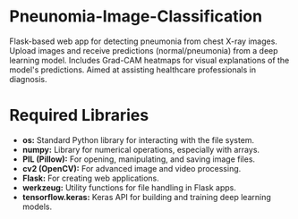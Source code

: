 # Pneunomia-Image-Classification
Flask-based web app for detecting pneumonia from chest X-ray images. Upload images and receive predictions (normal/pneumonia) from a deep learning model. Includes Grad-CAM heatmaps for visual explanations of the model's predictions. Aimed at assisting healthcare professionals in diagnosis.

# Required Libraries
+ **os:** Standard Python library for interacting with the file system.
+ **numpy:** Library for numerical operations, especially with arrays.
+ **PIL (Pillow):** For opening, manipulating, and saving image files.
+ **cv2 (OpenCV):** For advanced image and video processing.
+ **Flask:** For creating web applications.
+ **werkzeug:** Utility functions for file handling in Flask apps.
+ **tensorflow.keras:** Keras API for building and training deep learning models.

